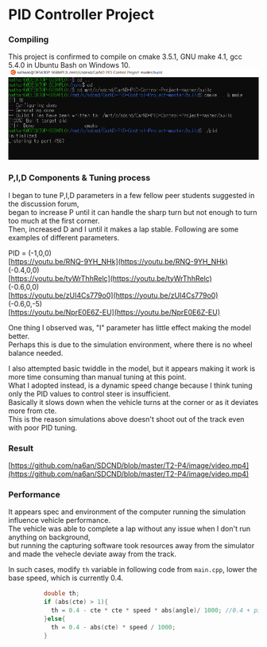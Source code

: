 # PID Controller Project
### Compiling  
This project is confirmed to compile on cmake 3.5.1, GNU make 4.1, gcc 5.4.0 in Ubuntu Bash on Windows 10.  
   ![bash](https://github.com/na6an/SDCND/blob/master/T2-P4/image/bash.PNG)  

### P,I,D Components & Tuning process
I began to tune P,I,D parameters in a few fellow peer students suggested in the discussion forum,  
began to increase P until it can handle the sharp turn but not enough to turn too much at the first corner.  
Then, increased D and I until it makes a lap stable. Following are some examples of different parameters.  

PID = (-1,0,0)  
[https://youtu.be/RNQ-9YH_NHk](https://youtu.be/RNQ-9YH_NHk)  
(-0.4,0,0)  
[https://youtu.be/tyWrThhRelc](https://youtu.be/tyWrThhRelc)  
(-0.6,0,0)  
[https://youtu.be/zUI4Cs779o0](https://youtu.be/zUI4Cs779o0)  
(-0.6,0,-5)  
[https://youtu.be/NprE0E6Z-EU](https://youtu.be/NprE0E6Z-EU)

One thing I observed was, "I" parameter has little effect making the model better.  
Perhaps this is due to the simulation environment, where there is no wheel balance needed.  

I also attempted basic twiddle in the model, but it appears making it work is more time consuming than manual tuning at this point.  
What I adopted instead, is a dynamic speed change because I think tuning only the PID values to control steer is insufficient.  
Basically it slows down when the vehicle turns at the corner or as it deviates more from cte.  
This is the reason simulations above doesn't shoot out of the track even with poor PID tuning.  

### Result  
   [https://github.com/na6an/SDCND/blob/master/T2-P4/image/video.mp4](https://github.com/na6an/SDCND/blob/master/T2-P4/image/video.mp4)  

### Performance 
It appears spec and environment of the computer running the simulation influence vehicle performance.  
The vehicle was able to complete a lap without any issue when I don't run anything on background,  
but running the capturing software took resources away from the simulator and made the vehecle deviate away from the track.  

In such cases, modify `th` variable in following code from `main.cpp`, lower the base speed, which is currently 0.4.
```c++
          double th;
          if (abs(cte) > 1){
            th = 0.4 - cte * cte * speed * abs(angle)/ 1000; //0.4 + pid.UpdateError(cte);
          }else{
            th = 0.4 - abs(cte) * speed / 1000;
          }
```
